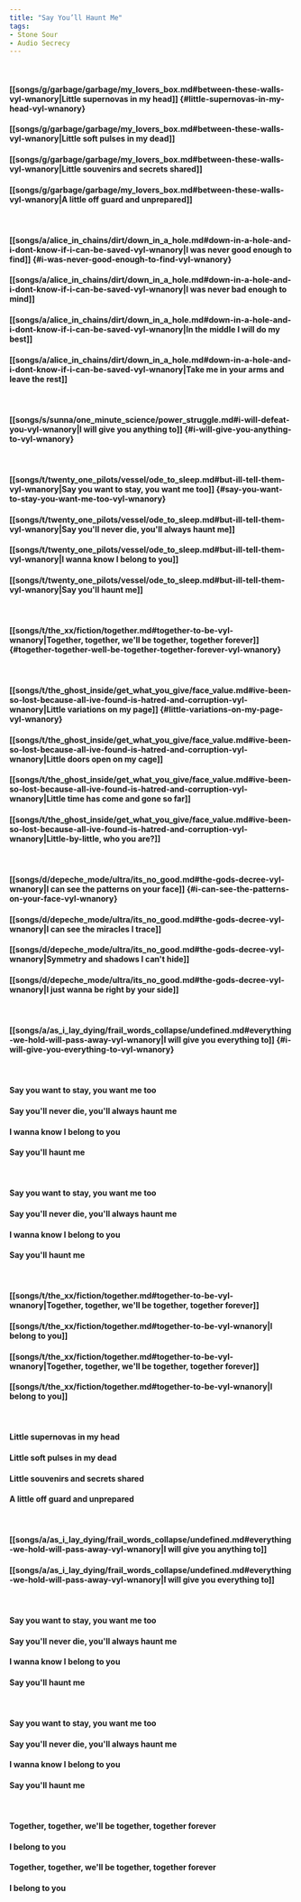 ```yaml
---
title: "Say You’ll Haunt Me"
tags:
- Stone Sour
- Audio Secrecy
---
```

&nbsp;
#### [[songs/g/garbage/garbage/my_lovers_box.md#between-these-walls-vyl-wnanory|Little supernovas in my head]] {#little-supernovas-in-my-head-vyl-wnanory}
#### [[songs/g/garbage/garbage/my_lovers_box.md#between-these-walls-vyl-wnanory|Little soft pulses in my dead]]
#### [[songs/g/garbage/garbage/my_lovers_box.md#between-these-walls-vyl-wnanory|Little souvenirs and secrets shared]]
#### [[songs/g/garbage/garbage/my_lovers_box.md#between-these-walls-vyl-wnanory|A little off guard and unprepared]]
&nbsp;
#### [[songs/a/alice_in_chains/dirt/down_in_a_hole.md#down-in-a-hole-and-i-dont-know-if-i-can-be-saved-vyl-wnanory|I was never good enough to find]] {#i-was-never-good-enough-to-find-vyl-wnanory}
#### [[songs/a/alice_in_chains/dirt/down_in_a_hole.md#down-in-a-hole-and-i-dont-know-if-i-can-be-saved-vyl-wnanory|I was never bad enough to mind]]
#### [[songs/a/alice_in_chains/dirt/down_in_a_hole.md#down-in-a-hole-and-i-dont-know-if-i-can-be-saved-vyl-wnanory|In the middle I will do my best]]
#### [[songs/a/alice_in_chains/dirt/down_in_a_hole.md#down-in-a-hole-and-i-dont-know-if-i-can-be-saved-vyl-wnanory|Take me in your arms and leave the rest]]
&nbsp;
#### [[songs/s/sunna/one_minute_science/power_struggle.md#i-will-defeat-you-vyl-wnanory|I will give you anything to]] {#i-will-give-you-anything-to-vyl-wnanory}
&nbsp;
#### [[songs/t/twenty_one_pilots/vessel/ode_to_sleep.md#but-ill-tell-them-vyl-wnanory|Say you want to stay, you want me too]] {#say-you-want-to-stay-you-want-me-too-vyl-wnanory}
#### [[songs/t/twenty_one_pilots/vessel/ode_to_sleep.md#but-ill-tell-them-vyl-wnanory|Say you'll never die, you'll always haunt me]]
#### [[songs/t/twenty_one_pilots/vessel/ode_to_sleep.md#but-ill-tell-them-vyl-wnanory|I wanna know I belong to you]]
#### [[songs/t/twenty_one_pilots/vessel/ode_to_sleep.md#but-ill-tell-them-vyl-wnanory|Say you'll haunt me]]
&nbsp;
#### [[songs/t/the_xx/fiction/together.md#together-to-be-vyl-wnanory|Together, together, we'll be together, together forever]] {#together-together-well-be-together-together-forever-vyl-wnanory}
&nbsp;
#### [[songs/t/the_ghost_inside/get_what_you_give/face_value.md#ive-been-so-lost-because-all-ive-found-is-hatred-and-corruption-vyl-wnanory|Little variations on my page]] {#little-variations-on-my-page-vyl-wnanory}
#### [[songs/t/the_ghost_inside/get_what_you_give/face_value.md#ive-been-so-lost-because-all-ive-found-is-hatred-and-corruption-vyl-wnanory|Little doors open on my cage]]
#### [[songs/t/the_ghost_inside/get_what_you_give/face_value.md#ive-been-so-lost-because-all-ive-found-is-hatred-and-corruption-vyl-wnanory|Little time has come and gone so far]]
#### [[songs/t/the_ghost_inside/get_what_you_give/face_value.md#ive-been-so-lost-because-all-ive-found-is-hatred-and-corruption-vyl-wnanory|Little-by-little, who you are?]]
&nbsp;
#### [[songs/d/depeche_mode/ultra/its_no_good.md#the-gods-decree-vyl-wnanory|I can see the patterns on your face]] {#i-can-see-the-patterns-on-your-face-vyl-wnanory}
#### [[songs/d/depeche_mode/ultra/its_no_good.md#the-gods-decree-vyl-wnanory|I can see the miracles I trace]]
#### [[songs/d/depeche_mode/ultra/its_no_good.md#the-gods-decree-vyl-wnanory|Symmetry and shadows I can't hide]]
#### [[songs/d/depeche_mode/ultra/its_no_good.md#the-gods-decree-vyl-wnanory|I just wanna be right by your side]]
&nbsp;
#### [[songs/a/as_i_lay_dying/frail_words_collapse/undefined.md#everything-we-hold-will-pass-away-vyl-wnanory|I will give you everything to]] {#i-will-give-you-everything-to-vyl-wnanory}
&nbsp;
#### Say you want to stay, you want me too
#### Say you'll never die, you'll always haunt me
#### I wanna know I belong to you
#### Say you'll haunt me
&nbsp;
#### Say you want to stay, you want me too
#### Say you'll never die, you'll always haunt me
#### I wanna know I belong to you
#### Say you'll haunt me
&nbsp;
#### [[songs/t/the_xx/fiction/together.md#together-to-be-vyl-wnanory|Together, together, we'll be together, together forever]]
#### [[songs/t/the_xx/fiction/together.md#together-to-be-vyl-wnanory|I belong to you]]
#### [[songs/t/the_xx/fiction/together.md#together-to-be-vyl-wnanory|Together, together, we'll be together, together forever]]
#### [[songs/t/the_xx/fiction/together.md#together-to-be-vyl-wnanory|I belong to you]]
&nbsp;
#### Little supernovas in my head
#### Little soft pulses in my dead
#### Little souvenirs and secrets shared
#### A little off guard and unprepared
&nbsp;
#### [[songs/a/as_i_lay_dying/frail_words_collapse/undefined.md#everything-we-hold-will-pass-away-vyl-wnanory|I will give you anything to]]
#### [[songs/a/as_i_lay_dying/frail_words_collapse/undefined.md#everything-we-hold-will-pass-away-vyl-wnanory|I will give you everything to]]
&nbsp;
#### Say you want to stay, you want me too
#### Say you'll never die, you'll always haunt me
#### I wanna know I belong to you
#### Say you'll haunt me
&nbsp;
#### Say you want to stay, you want me too
#### Say you'll never die, you'll always haunt me
#### I wanna know I belong to you
#### Say you'll haunt me
&nbsp;
#### Together, together, we'll be together, together forever
#### I belong to you
#### Together, together, we'll be together, together forever
#### I belong to you
